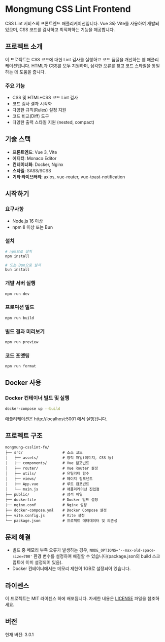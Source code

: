 # Mongmung CSS Lint Frontend

CSS Lint 서비스의 프론트엔드 애플리케이션입니다. Vue 3와 Vite를 사용하여 개발되었으며, CSS 코드를 검사하고 최적화하는 기능을 제공합니다.

## 프로젝트 소개

이 프로젝트는 CSS 코드에 대한 Lint 검사를 실행하고 코드 품질을 개선하는 웹 애플리케이션입니다. HTML과 CSS를 모두 지원하며, 심각한 오류를 찾고 코드 스타일을 통일하는 데 도움을 줍니다.

### 주요 기능

- CSS 및 HTML+CSS 코드 Lint 검사
- 코드 검사 결과 시각화
- 다양한 규칙(Rules) 설정 지원
- 코드 비교(Diff) 도구
- 다양한 출력 스타일 지원 (nested, compact)

## 기술 스택

- **프론트엔드**: Vue 3, Vite
- **에디터**: Monaco Editor
- **컨테이너화**: Docker, Nginx
- **스타일**: SASS/SCSS
- **기타 라이브러리**: axios, vue-router, vue-toast-notification

## 시작하기

### 요구사항

- Node.js 16 이상
- npm 8 이상 또는 Bun

### 설치

```bash
# npm으로 설치
npm install

# 또는 Bun으로 설치
bun install
```

### 개발 서버 실행

```bash
npm run dev
```

### 프로덕션 빌드

```bash
npm run build
```

### 빌드 결과 미리보기

```bash
npm run preview
```

### 코드 포맷팅

```bash
npm run format
```

## Docker 사용

### Docker 컨테이너 빌드 및 실행

```bash
docker-compose up --build
```

애플리케이션은 http://localhost:5001 에서 실행됩니다.

## 프로젝트 구조

```
mongmung-csslint-fe/
├── src/                  # 소스 코드
│   ├── assets/           # 정적 파일(이미지, CSS 등)
│   ├── components/       # Vue 컴포넌트
│   ├── router/           # Vue Router 설정
│   ├── utils/            # 유틸리티 함수
│   ├── views/            # 페이지 컴포넌트
│   ├── App.vue           # 루트 컴포넌트
│   └── main.js           # 애플리케이션 진입점
├── public/               # 정적 파일
├── dockerfile            # Docker 빌드 설정
├── nginx.conf            # Nginx 설정
├── docker-compose.yml    # Docker Compose 설정
├── vite.config.js        # Vite 설정
└── package.json          # 프로젝트 메타데이터 및 의존성
```

## 문제 해결

- 빌드 중 메모리 부족 오류가 발생하는 경우, `NODE_OPTIONS='--max-old-space-size=700'` 환경 변수를 설정하여 해결할 수 있습니다(package.json의 build 스크립트에 이미 설정되어 있음).
- Docker 컨테이너에서는 메모리 제한이 1GB로 설정되어 있습니다.

## 라이센스

이 프로젝트는 MIT 라이센스 하에 배포됩니다. 자세한 내용은 [LICENSE](LICENSE) 파일을 참조하세요.

## 버전

현재 버전: 3.0.1
